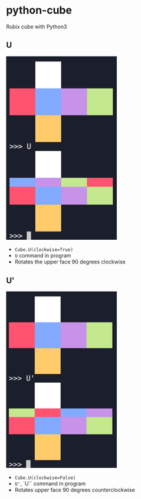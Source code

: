 # python-cube
Rubix cube with Python3

## U
<img src="./assets/U.png" width="300">

- `Cube.U(clockwise=True)`
- `U` command in program
- Rotates the upper face 90 degrees clockwise

## U'
<img src="./assets/U'.png" width="300">

- `Cube.U(clockwise=False)`
- `U'`, `U\`` command in program
- Rotates upper face 90 degrees counterclockwise
